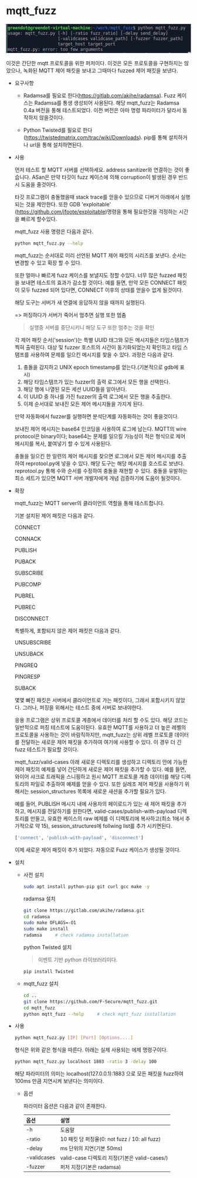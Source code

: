 # mqtt_fuzz

![1](images/1.png)

이것은 간단한 mqtt 프로토콜을 위한 퍼저이다. 이것은 모든 프로토콜을 구현하지는 않았으나, 녹화된 MQTT 제어 패킷을 보내고 그때마다 fuzzed 제어 패킷을 보낸다.

- 요구사항

  - Radamsa를 필요로 한다(https://gitlab.com/akihe/radamsa). Fuzz 케이스는 Radamsa를 통생 생성되어 사용된다. 해당 mqtt_fuzz는 Radamsa 0.4a 버전을 통해 테스트되었다. 이전 버전은 아마 명령 파라미터가 달라서 동작하지 않을것이다.

  - Python Twisted를 필요로 한다(https://twistedmatrix.com/trac/wiki/Downloads). pip를 통해 설치하거나 url을 통해 설치하면된다.

- 사용

  먼저 테스트 할 MQTT 서버를 선택하세요. address sanitizer와 연결하는 것이 좋습니다. ASan은 만약 타깃이 fuzz 케이스에 의해 corruption이 발생된 경우 반드시 도움을 줄것이다.

  타깃 프로그램이 충돌했을때 stack trace를 얻을수 있으므로 디버거 아래에서 실행되는 것을 제안한다. 또한 GDB 'exploitable' (https://github.com/jfoote/exploitable)명령을 통해 필요한것을 걱정하는 시간을 빠르게 할수있다.

  mqtt_fuzz 사용 명령은 다음과 같다.

  ``` bash
  python mqtt_fuzz.py --help
  ```

  mqtt_fuzz는 순서대로 미리 선언된 MQTT 제어 패킷의 시리즈를 보낸다. 순서는 변경할 수 있고 확장 할 수 있다.

  또한 얼마나 빠르게 fuzz 케이스를 보낼지도 정할 수있다. 너무 많은 fuzzed 패킷을 보내면 테스트의 효과가 감소할 것이다. 예를 들면, 만약 모든 CONNECT 패킷이 모두 fuzzed 되어 있다면, CONNECT 이후의 상태를 얻을수 없게 될것이다.

  해당 도구는 서버가 새 연결에 응답하지 않을 때까지 실행된다.

  => 퍼징하다가 서버가 죽어서 멈추면 실행 또한 멈춤

  > 실행중 서버를 중단시키니 해당 도구 또한 멈추는 것을 확인

  각 제어 패킷 순서('session')는 특별 UUID 태그와 모든 메시지들은 타임스탬프가 찍혀 출력된다. 대상 및 fuzzer 호스트의 시간이 동기화되었는지 확인하고 타임 스탬프를 사용하여 문제를 일으킨 메시지를 찾을 수 있다. 과정은 다음과 같다.

  1. 충돌을 감지하고 UNIX epoch timestamp를 얻는다.(기본적으로 gdb에 표시)
  2. 해당 타임스탬프가 있는 fuzzer의 출력 로그에서 모든 행을 선택한다.
  3. 해당 행에 나열된 모든 세션 UUID들을 알아낸다.
  4. 이 UUID 중 하나를 가진 fuzzer의 출력 로그에서 모든 행을 추출한다.
  5. 이제 순서대로 보내진 모든 제어 메시지들을 가지게 된다.

  만약 자동화에서 fuzzer를 실행하면 분석단계를 자동화하는 것이 좋을것이다.

  보내진 제어 메시지는 base64 인코딩을 사용하여 로그에 남는다. MQTT의 wire protocol은 binary이다; base64는 문제를 일으킬 가능성이 적은 형식으로 제어 메시지를 복사, 붙여넣기 할 수 있게 사용된다.

  충돌을 일으킨 한 일련의 제어 메시지를 찾으면 로그에서 모든 제어 메시지를 추출하여 reprotool.py에 넣을 수 있다. 해당 도구는 해당 메시지를 호스트로 보낸다. reprotool.py 통해 수와 순서를 수정하여 충돌을 재현할 수 있다. 충돌을 유발하는 최소 세트가 있으면 MQTT 서버 개발자에게 개념 검증하기에 도움이 될것이다.

- 확장

  mqtt_fuzz는 MQTT server의 클라이언트 역할을 통해 테스트합니다.

  기본 설치된 제어 패킷은 다음과 같다.

  CONNECT

  CONNACK

  PUBLISH

  PUBACK

  SUBSCRIBE

  PUBCOMP

  PUBREL

  PUBREC

  DISCONNECT

  특별하게, 포함되지 않은 제어 패킷은 다음과 같다.

  UNSUBSCRIBE

  UNSUBACK

  PINGREQ

  PINGRESP

  SUBACK

  몇몇 빠진 패킷은 서버에서 클라이언트로 가는 패킷이다, 그래서 포함시키지 않았다. 그러나, 퍼징을 위해서는 테스트 중에 서버로 보내야한다.

  응용 프로그램은 상위 프로토콜 계층에서 데이터를 처리 할 수도 있다. 해당 코드는 일반적으로 퍼징 테스트에 도움이된다. 유효한 MQTT를 사용하고 더 높은 레벨의 프로토콜을 사용하는 것이 바람직하지만, mqtt_fuzz는 상위 레벨 프로토콜 데이터를 전달하는 새로운 제어 패킷을 추가하여 여기에 사용할 수 있다. 이 경우 더 긴 fuzz 테스트가 필요할 것이다.

  mqtt_fuzz/valid-cases 아래 새로운 디렉토리를 생성하고 디렉토리 안에 가능한 제어 패킷의 예제를 넣어 간단하게 새로운 제어 패킷을 추가할 수 있다. 예를 들면, 와이어 샤크로 트래픽을 스니핑하고 원시 MQTT 프로토콜 계층 데이터를 해당 디렉토리의 파일로 추출하여 예제를 얻을 수 있다. 또한 실레조 제어 패킷을 사용하기 위해서는 session_structures 목록에 새로운 새션을 추가할 필요가 있다.

  예를 들어, PUBLISH 메시지 내에 사용자의 페이로드가 있는 새 제어 패킷을 추가하고, 메시지를 전달하기를 원한다면, valid-cases/publish-with-payload 디렉토리를 만들고, 유효한 케이스의 raw 예제를 이 디렉토리에 복사하고(최소 1에서 추가적으로 약 15), session_structures에 follwing list를 추가 시키면된다.

  ``` bash
  ['connect', 'publish-with-payload', 'disconnect']
  ```

  이제 새로운 제어 패킷이 추가 되었다. 자동으로 Fuzz 케이스가 생성될 것이다.

- 설치

  - 사전 설치

    ``` bash
    sudo apt install python-pip git curl gcc make -y
    ```

    radamsa 설치

    ``` bash
    git clone https://gitlab.com/akihe/radamsa.git
    cd radamsa
    sudo make OFLAGS=-O1
    sudo make install
    radamsa		# check radamsa installation
    ```

    python Twisted 설치

    > 이벤트 기반 python 라이브러리이다.

    ``` bash
    pip install Twisted
    ```

  - mqtt_fuzz 설치

    ``` bash
    cd ..
    git clone https://github.com/F-Secure/mqtt_fuzz.git
    cd mqtt_fuzz
    python mqtt_fuzz --help		# check mqtt_fuzz installation
    ```

- 사용

  ``` bash
  python mqtt_fuzz.py [IP] [Port] [Options....]
  ```

  형식은 위와 같은 형식을 따른다. 아래는 실제 사용되는 에제 명령구이다.

  ``` bash
  python mqtt_fuzz.py localhost 1883 -ratio 3 -delay 100
  ```

  해당 파라미터의 의미는 localhost(127.0.0.1):1883 으로 모든 패킷을 fuzz하여 100ms 만큼 지연시켜 보낸다는 의미이다.

  - 옵션

    파라미터 옵션은 다음과 같이 존재한다.

    | 옵션        | 설명                                          |
    | ----------- | --------------------------------------------- |
    | -h          | 도움말                                        |
    | -ratio      | 10 패킷 당 퍼징율(0: not fuzz / 10: all fuzz) |
    | -delay      | ms 단위의 지연(기본 50ms)                     |
    | -validcases | valid-case 디렉토리 지정(기본은 valid-cases/) |
    | -fuzzer     | 퍼저 지정(기본은 radamsa)                     |


